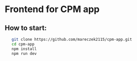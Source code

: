 # Frontend for CPM app

## How to start:

```bash
   git clone https://github.com/mareczek2115/cpm-app.git
   cd cpm-app
   npm install
   npm run dev
```
